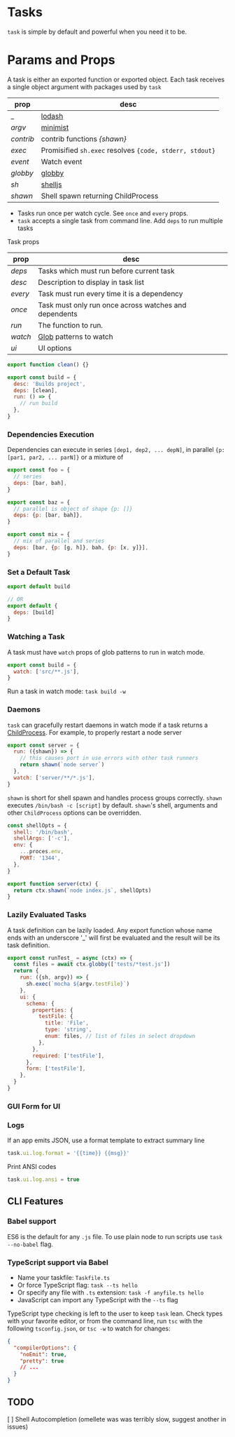 # Tasks

`task` is simple by default and powerful when you need it to be.

# Params and Props

A task is either an exported function or exported object. Each task receives
a single object argument with packages used by `task`

| prop      | desc                                                    |
| --------- | ------------------------------------------------------- |
| \_        | [lodash](https://lodash.com/docs)                       |
| _argv_    | [minimist](https://github.com/substack/minimist)        |
| _contrib_ | contrib functions _{shawn}_                             |
| _exec_    | Promisified `sh.exec` resolves `{code, stderr, stdout}` |
| _event_   | Watch event                                             |
| _globby_  | [globby](https://github.com/sindresorhus/globby)        |
| _sh_      | [shelljs](http://documentup.com/shelljs/shelljs)        |
| _shawn_   | Shell spawn returning ChildProcess                      |

* Tasks run once per watch cycle. See `once` and `every` props.
* `task` accepts a single task from command line. Add `deps` to run multiple
  tasks

Task props

| prop    | desc                                                             |
| ------- | ---------------------------------------------------------------- |
| _deps_  | Tasks which must run before current task                         |
| _desc_  | Description to display in task list                              |
| _every_ | Task must run every time it is a dependency                      |
| _once_  | Task must only run once across watches and dependents            |
| _run_   | The function to run.                                             |
| _watch_ | [Glob](https://github.com/micromatch/anymatch) patterns to watch |
| _ui_    | UI options                                                       |

```js
export function clean() {}

export const build = {
  desc: 'Builds project',
  deps: [clean],
  run: () => {
    // run build
  },
}
```

### Dependencies Execution

Dependencies can execute in series `[dep1, dep2, ... depN]`, in parallel
`{p: [par1, par2, ... parN]}` or a mixture of

```js
export const foo = {
  // series
  deps: [bar, bah],
}

export const baz = {
  // parallel is object of shape {p: []}
  deps: {p: [bar, bah]},
}

export const mix = {
  // mix of parallel and series
  deps: [bar, {p: [g, h]}, bah, {p: [x, y]}],
}
```

### Set a Default Task

```js
export default build

// OR
export default {
  deps: [build]
}
```

### Watching a Task

A task must have `watch` props of glob patterns to run in watch mode.

```js
export const build = {
  watch: ['src/**.js'],
}
```

Run a task in watch mode: `task build -w`

### Daemons

`task` can gracefully restart daemons in watch mode if a task returns a
[ChildProcess](https://nodejs.org/api/child_process.html#child_process_class_childprocess).
For example, to properly restart a node server

```js
export const server = {
  run: ({shawn}) => {
    // this causes port in use errors with other task runners
    return shawn(`node server`)
  },
  watch: ['server/**/*.js'],
}
```

`shawn` is short for shell spawn and handles process groups correctly.
`shawn` executes `/bin/bash -c [script]` by default. `shawn`'s shell, arguments
and other `ChildProcess` options can be overridden.

```js
const shellOpts = {
  shell: '/bin/bash',
  shellArgs: ['-c'],
  env: {
    ...proces.env,
    PORT: '1344',
  },
}

export function server(ctx) {
  return ctx.shawn(`node index.js`, shellOpts)
}
```

### Lazily Evaluated Tasks

A task definition can be lazily loaded. Any export function whose name ends with
an underscore '\_' will first be evaluated and the result will be its task
definition.

```js
export const runTest_ = async (ctx) => {
  const files = await ctx.globby(['tests/*test.js'])
  return {
    run: ({sh, argv}) => {
      sh.exec(`mocha ${argv.testFile}`)
    },
    ui: {
      schema: {
        properties: {
          testFile: {
            title: 'File',
            type: 'string',
            enum: files, // list of files in select dropdown
          },
        },
        required: ['testFile'],
      },
      form: ['testFile'],
    },
  }
}
```

### GUI Form for UI

### Logs

If an app emits JSON, use a format template to extract summary line

```js
task.ui.log.format = '{{time}} {{msg}}'
```

Print ANSI codes

```js
task.ui.log.ansi = true
```

## CLI Features

### Babel support

ES6 is the default for any `.js` file. To use plain node to run scripts
use `task --no-babel` flag.

### TypeScript support via Babel

* Name your taskfile: `Taskfile.ts`
* Or force TypeScript flag: `task --ts hello`
* Or specify any file with `.ts` extension: `task -f anyfile.ts hello`
* JavaScript can import any TypeScript with the `--ts` flag

TypeScript type checking is left to the user to keep `task` lean.
Check types with your favorite editor, or from the command line, run `tsc`
with the following `tsconfig.json`, or `tsc -w` to watch for changes:

```json
{
  "compilerOptions": {
    "noEmit": true,
    "pretty": true
    // ...
  }
}
```

## TODO

[ ] Shell Autocompletion (omellete was was terribly slow, suggest another in issues)
